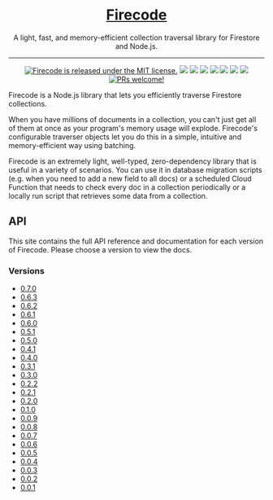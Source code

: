 <h1 align="center">
  <a href="https://kafkas.github.io/firecode">
    Firecode
  </a>
</h1>

<p align="center">
  A light, fast, and memory-efficient collection traversal library for Firestore and Node.js.
</p>

---

<p align="center">
    <a href="https://github.com/kafkas/firecode/blob/main/LICENSE">
    <img src="https://img.shields.io/badge/license-MIT-blue.svg" alt="Firecode is released under the MIT license." /></a>
    <a href="https://npmjs.com/package/@firecode/admin" alt="Version">
        <img src="https://img.shields.io/npm/v/@firecode/admin" /></a>
    <a href="https://npmjs.com/package/@firecode/admin" alt="Size">
        <img src="https://img.shields.io/bundlephobia/min/@firecode/admin" /></a>
    <a href="https://npmjs.com/package/@firecode/admin" alt="Downloads">
        <img src="https://img.shields.io/npm/dm/@firecode/admin" /></a>
    <a href="https://" alt="Types">
        <img src="https://img.shields.io/npm/types/@firecode/admin" /></a>
    <a href="https://github.com/kafkas/firecode" alt="Activity">
        <img src="https://img.shields.io/github/commit-activity/m/kafkas/firecode" /></a>
    <a href="https://" alt="Last Commit">
        <img src="https://img.shields.io/github/last-commit/kafkas/firecode" /></a>
    <a href="https://lerna.js.org/" alt="Framework">
        <img src="https://img.shields.io/badge/maintained%20with-lerna-cc00ff.svg" /></a>
    <a href="https://kafkas.github.io/firecode/0.6.3/">
    <img src="https://img.shields.io/badge/PRs-welcome-brightgreen.svg" alt="PRs welcome!" /></a>
</p>

Firecode is a Node.js library that lets you efficiently traverse Firestore collections.

When you have millions of documents in a collection, you can't just get all of them at once as your program's memory usage will explode. Firecode's configurable traverser objects let you do this in a simple, intuitive and memory-efficient way using batching.

Firecode is an extremely light, well-typed, zero-dependency library that is useful in a variety of scenarios. You can use it in database migration scripts (e.g. when you need to add a new field to all docs) or a scheduled Cloud Function that needs to check every doc in a collection periodically or a locally run script that retrieves some data from a collection.

## API

This site contains the full API reference and documentation for each version of Firecode. Please choose a version to view the docs.

### Versions

- [0.7.0](./0.7.0)
- [0.6.3](./0.6.3)
- [0.6.2](./0.6.2)
- [0.6.1](./0.6.1)
- [0.6.0](./0.6.0)
- [0.5.1](./0.5.1)
- [0.5.0](./0.5.0)
- [0.4.1](./0.4.1)
- [0.4.0](./0.4.0)
- [0.3.1](./0.3.1)
- [0.3.0](./0.3.0)
- [0.2.2](./0.2.2)
- [0.2.1](./0.2.1)
- [0.2.0](./0.2.0)
- [0.1.0](./0.1.0)
- [0.0.9](./0.0.9)
- [0.0.8](./0.0.8)
- [0.0.7](./0.0.7)
- [0.0.6](./0.0.6)
- [0.0.5](./0.0.5)
- [0.0.4](./0.0.4)
- [0.0.3](./0.0.3)
- [0.0.2](./0.0.2)
- [0.0.1](./0.0.1)
